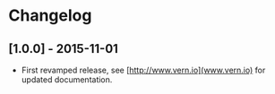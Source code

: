 # Changelog

## [1.0.0] - 2015-11-01
- First revamped release, see [http://www.vern.io](www.vern.io) for updated documentation.